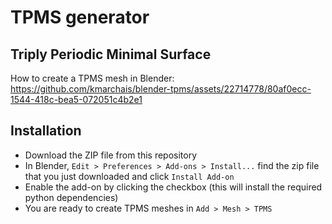 # TPMS generator
## Triply Periodic Minimal Surface

How to create a TPMS mesh in Blender: 
https://github.com/kmarchais/blender-tpms/assets/22714778/80af0ecc-1544-418c-bea5-072051c4b2e1


## Installation
- Download the ZIP file from this repository
- In Blender, `Edit > Preferences > Add-ons > Install...` find the zip file that you just downloaded and click `Install Add-on`
- Enable the add-on by clicking the checkbox (this will install the required python dependencies)
- You are ready to create TPMS meshes in `Add > Mesh > TPMS`
